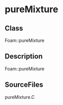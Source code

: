 # pureMixture 
## Class
Foam::pureMixture

## Description
Foam::pureMixture

## SourceFiles
pureMixture.C

